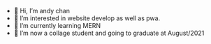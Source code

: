 - 👋 Hi, I’m andy chan
- 👀 I’m interested in website develop as well as pwa.
- 🌱 I’m currently learning MERN
- 💞️ I’m now a collage student and going to graduate at August/2021 
<!--- - 📫 Reach me by email: ccyandy9582@gmail.com --->

<!---
ccyandy9582/ccyandy9582 is a ✨ special ✨ repository because its `README.md` (this file) appears on your GitHub profile.
You can click the Preview link to take a look at your changes.
--->

